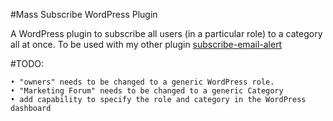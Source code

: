 #Mass Subscribe WordPress Plugin

A WordPress plugin to subscribe all users (in a particular role) to a category all at once. To be used with my other plugin [subscribe-email-alert](https://github.com/layla37/subscribe-email-alert)

#TODO:

	• "owners" needs to be changed to a generic WordPress role.
	• "Marketing Forum" needs to be changed to a generic Category
	• add capability to specify the role and category in the WordPress dashboard